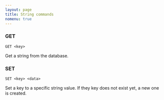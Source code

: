 ```yaml
---
layout: page
title: String commands
nomenu: true
---
```


### GET
	GET <key>
Get a string from the database.

### SET
	SET <key> <data>
Set a key to a specific string value. If they key does
not exist yet, a new one is created.

